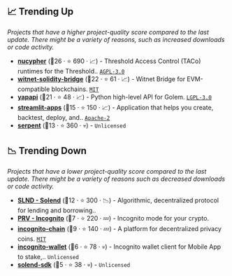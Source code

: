 ## 📈 Trending Up

_Projects that have a higher project-quality score compared to the last update. There might be a variety of reasons, such as increased downloads or code activity._

- <b><a href="https://github.com/nucypher/nucypher">nucypher</a></b> (🥇26 ·  ⭐ 690 · 📈) - Threshold Access Control (TACo) runtimes for the Threshold.. <code><a href="http://bit.ly/3pwmjO5">AGPL-3.0</a></code>
- <b><a href="https://github.com/witnet/witnet-solidity-bridge">witnet-solidity-bridge</a></b> (🥇22 ·  ⭐ 61 · 📈) - Witnet Bridge for EVM-compatible blockchains. <code><a href="http://bit.ly/34MBwT8">MIT</a></code>
- <b><a href="https://github.com/golemfactory/yapapi">yapapi</a></b> (🥈21 ·  ⭐ 48 · 📈) - Python high-level API for Golem. <code><a href="http://bit.ly/37RvQcA">LGPL-3.0</a></code>
- <b><a href="https://github.com/hummingbot/dashboard">streamlit-apps</a></b> (🥈15 ·  ⭐ 150 · 📈) - Application that helps you create, backtest, deploy, and.. <code><a href="http://bit.ly/3nYMfla">Apache-2</a></code>
- <b><a href="https://github.com/ethereum/serpent">serpent</a></b> (🥉13 ·  ⭐ 360 · 💀) -  <code>Unlicensed</code>

## 📉 Trending Down

_Projects that have a lower project-quality score compared to the last update. There might be a variety of reasons such as decreased downloads or code activity._

- <b><a href="https://github.com/solendprotocol">SLND - Solend</a></b> (🥉12 ·  ⭐ 300 · 📉) - Algorithmic, decentralized protocol for lending and borrowing.. <code><img src="https://git.io/J9cOa" style="display:inline;" width="13" height="13"></code>
- <b><a href="https://github.com/incognitochain">PRV - Incognito</a></b> (🥉7 ·  ⭐ 220 · 💤) - Incognito mode for your crypto. <code><img src="https://git.io/J9cO9" style="display:inline;" width="13" height="13"></code>
- <b><a href="https://github.com/incognitochain/incognito-chain">incognito-chain</a></b> (🥉9 ·  ⭐ 140 · 💤) - A platform for decentralized privacy coins. <code><a href="http://bit.ly/34MBwT8">MIT</a></code>
- <b><a href="https://github.com/incognitochain/incognito-wallet">incognito-wallet</a></b> (🥉6 ·  ⭐ 78 · 💀) - Incognito wallet client for Mobile App to stake,.. <code>Unlicensed</code>
- <b><a href="https://github.com/solendprotocol/solend-sdk">solend-sdk</a></b> (🥉5 ·  ⭐ 38 · 💀) -  <code>Unlicensed</code>

